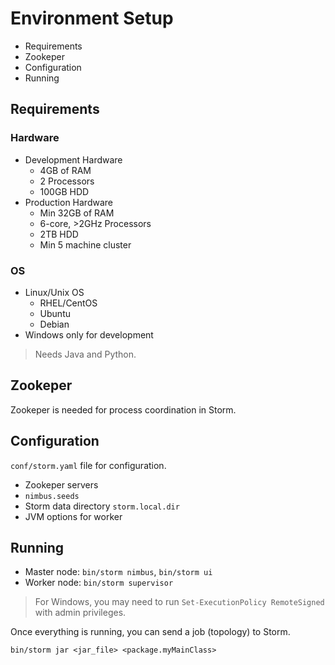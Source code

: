 # Environment Setup

* Requirements
* Zookeper
* Configuration
* Running

## Requirements

### Hardware

* Development Hardware
  * 4GB of RAM
  * 2 Processors
  * 100GB HDD
* Production Hardware
  * Min 32GB of RAM
  * 6-core, >2GHz Processors
  * 2TB HDD
  * Min 5 machine cluster

### OS

* Linux/Unix OS
  * RHEL/CentOS
  * Ubuntu
  * Debian
* Windows only for development

> Needs Java and Python.

## Zookeper

Zookeper is needed for process coordination in Storm.

## Configuration

`conf/storm.yaml` file for configuration.

* Zookeper servers
* `nimbus.seeds`
* Storm data directory `storm.local.dir`
* JVM options for worker

## Running

* Master node: `bin/storm nimbus`, `bin/storm ui`
* Worker node: `bin/storm supervisor`

> For Windows, you may need to run `Set-ExecutionPolicy RemoteSigned` with admin privileges.

Once everything is running, you can send a job (topology) to Storm.

```
bin/storm jar <jar_file> <package.myMainClass>
```
